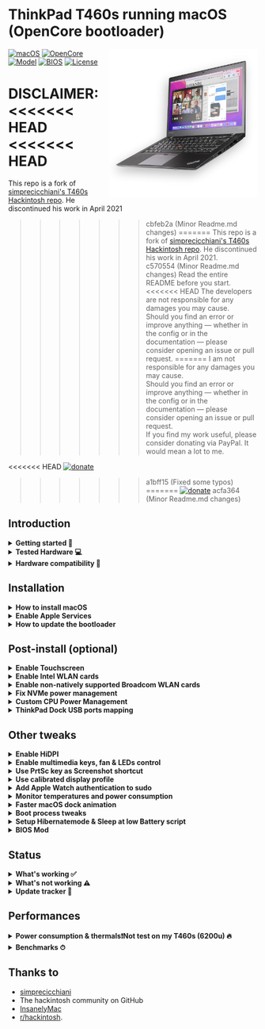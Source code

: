 # ThinkPad T460s running macOS (OpenCore bootloader)

<img align="right" src="/Images/t460s-monterey.png" alt="Lenovo Thinkpad T460s macOS Hackintosh OpenCore" width="300">

[![macOS](https://img.shields.io/badge/macOS-12.3.1-blue)](https://developer.apple.com/documentation/macos-release-notes)
[![OpenCore](https://img.shields.io/badge/OpenCore-0.8.0-green)](https://github.com/acidanthera/OpenCorePkg)
[![Model](https://img.shields.io/badge/Model-20F9*-lightgrey)](https://psref.lenovo.com/Product/ThinkPad_T460s)
[![BIOS](https://img.shields.io/badge/BIOS-1.53-yellow)](https://pcsupport.lenovo.com/us/en/products/laptops-and-netbooks/thinkpad-t-series-laptops/thinkpad-t460s/downloads/driver-list/component?name=BIOS%2FUEFI)
[![License](https://img.shields.io/badge/license-MIT-purple)](/LICENSE)

**DISCLAIMER:**  
<<<<<<< HEAD
<<<<<<< HEAD
=======
This repo is a fork of [simprecicchiani's T460s Hackintosh repo](https://github.com/simprecicchiani/ThinkPad-T460s-macOS-OpenCore). He discontinued his work in April 2021
>>>>>>> cbfeb2a (Minor Readme.md changes)
=======
This repo is a fork of [simprecicchiani's T460s Hackintosh repo](https://github.com/simprecicchiani/ThinkPad-T460s-macOS-OpenCore). He discontinued his work in April 2021.  
>>>>>>> c570554 (Minor Readme.md changes)
Read the entire README before you start.
<<<<<<< HEAD
The developers are not responsible for any damages you may cause.  
Should you find an error or improve anything — whether in the config or in the documentation — please consider opening an issue or pull request.
=======
I am not responsible for any damages you may cause.  
Should you find an error or improve anything — whether in the config or in the documentation — please consider opening an issue or pull request.  
If you find my work useful, please consider donating via PayPal.
It would mean a lot to me.

<<<<<<< HEAD
[![donate](https://img.shields.io/badge/-buy%20me%20a%20coffee-orange)](https://www.paypal.com/donate?business=kirigyuszi%40gmail.com&item_name=The+new+maintainer+of+the+T460s+Hackintosh+repository&currency_code=USD)
>>>>>>> a1bff15 (Fixed some typos)
=======
[![donate](https://img.shields.io/badge/-buy%20me%20a%20coffee-orange)](https://www.paypal.com/donate?hosted_button_id=FJHJQJUNSBLZY)
>>>>>>> acfa364 (Minor Readme.md changes)

## Introduction

<details>  
<summary><strong>Getting started 📖</strong></summary>
</br>

**Meet the bootloader:**

- [Why OpenCore](https://dortania.github.io/OpenCore-Install-Guide/why-oc.html)
- Dortania's [website](https://dortania.github.io)

**Recommended tools:**

- Plist editor [ProperTree](https://github.com/corpnewt/ProperTree)
- Handy-dandy ESP mounting script [MountEFI](https://github.com/corpnewt/MountEFI)
- Update OpenCore and kexts [OCAuxiliaryTools](https://github.com/ic005k/OCAuxiliaryTools)

**Resources**

- [OpenCore](https://github.com/acidanthera/OpenCorePkg)
- [OC-little](https://github.com/daliansky/OC-little)
- [X1 Carbon config](https://github.com/tylernguyen/x1c6-hackintosh) (currently working on X1 Carbon Gen 4 config expect it in a few weeks)
- [T460 config](https://github.com/MSzturc/Lenovo-T460-OpenCore)

</details>

</details>

<details>  
<summary><strong>Tested Hardware 💻</strong></summary>
</br>

<<<<<<< HEAD
| Model              | Thinkpad T460s 20F90002\*\*                                                                               |
| :----------------- | :-------------------------------------------------------------------------------------------------------- |
| Processor          | Core i5-6200U (2C, 2.4 / 3.0GHz, 3MB)                                                                     |
| Graphics           | Integrated Intel HD Graphics 520                                                                          |
| Memory             | 4GB Soldered + 8GB DIMM 2133MHz DDR4, dual-channel                                                        |
| Display            | 14" Full HD (1920x1080) IPS, Touch (read [Post-install>Enable Touchscreen](https://github.com/simprecicchiani/ThinkPad-T460s-macOS-OpenCore#post-install-optional))    |
| Storage            | Western Digital Black SN550 500GB NVMe SSD                                                                |
| Ethernet           | Intel Ethernet Connection I219-LM (Jacksonville)                                                          |
| WLAN + Bluetooth   | 11ac+BT, Intel® Dual Band Wireless-AC 8260, 2x2 card                                                      |
| Camera             | HD720p resolution, low light sensitive, fixed focus                                                       |
| Audio support      | HD Audio, Realtek ALC3245 codec, stereo speakers 1Wx2, dual array microphone, combo audio/microphone jack |
| Keyboard           | 6-row, spill-resistant, multimedia Fn keys, LED backlight                                                 |
| Battery            | Front Li-Polymer 3-cell (23Wh) and rear Li-Ion 3-cell (26Wh), both Integrated                             |
=======
| Model            | Thinkpad T460s 20FAS2SV00                                                                                 |
| :--------------- | :-------------------------------------------------------------------------------------------------------- |
| Processor        | Core i7-6600U (2C, 2.6 / 3.4GHz, 4MB) vPro                                                                |
| Graphics         | Integrated Intel HD Graphics 520                                                                          |
| Memory           | 4GB Soldered + 8GB DIMM 2133MHz DDR4, dual-channel                                                        |
| Display          | 14" Full HD (1920x1080) IPS, non-touch                                                                    |
| Storage          | Samsung Evo 970 PRO 500GB NVMe SSD                                                                        |
| Ethernet         | Intel Ethernet Connection I219-LM (Jacksonville)                                                          |
| WLAN + Bluetooth | 11ac+BT, [Broadcom BCM94360CS2](/Guides/Replace-WLAN.md), 2x2 card                                        |
| Camera           | HD720p resolution, low light sensitive, fixed focus                                                       |
| Audio support    | HD Audio, Realtek ALC3245 codec, stereo speakers 1Wx2, dual array microphone, combo audio/microphone jack |
| Keyboard         | 6-row, spill-resistant, multimedia Fn keys, LED backlight                                                 |
| Battery          | Front Li-Polymer 3-cell (23Wh) and rear Li-Ion 3-cell (26Wh), both Integrated                             |
>>>>>>> 48ff589 (Changed Model Number in Readme.md)

</details>

<details>  
<summary><strong>Hardware compatibility 🧰</strong></summary>
</br>

This EFI will suit any T460s regardless of CPU model<sup>[1](#CPU)</sup>, amount of RAM, display resolution<sup>[2](#Res)</sup> and internal storage<sup>[3](#NVMe)</sup>.

<a name="CPU">1</a>. Optional custom CPU Power Management guide.  
<a name="Res">2</a>. 1440p displays should change `NVRAM -> Add -> 7C436110-AB2A-4BBB-A880-FE41995C9F82 -> UIScale`:`2` to get proper scaling while booting.  
<a name="NVMe">3</a>. Follow NVMe fix guide below for NVMe drives.

This bootloader configuration will probably suit other 6th generation Thinkpads, but there could be some defacts (i. e. not working usb ports, can't connect any displays.. etc.). If you own a model other then a T460s check out these repositories:
| Maintainer | Model | Bootloader |
| :------------ | ----------: | ---------: |
| MSzturc | [T460](https://github.com/MSzturc/Lenovo-T460-OpenCore) | Opencore |
| duszmox | [X1 Carbon Gen 4](https://github.com/duszmox/ThinkPad-X1C4-macOS-OpenCore) | Opencore |
| Tluck | [T560/T460](https://github.com/tluck/Lenovo-T460-Clover) | Clover |

</details>

## Installation

<details>  
<summary><strong>How to install macOS</strong></summary>
</br>

1. [Create an installation media](https://dortania.github.io/OpenCore-Install-Guide/installer-guide/#making-the-installer)
1. Download the [latest EFI folder](https://github.com/duszmox/ThinkPad-T460s-macOS-OpenCore/releases) and copy it into the ESP partiton
1. Change your BIOS settings according to the table below
1. Boot from the USB installer (press `F12` to choose boot volume) and [start the installation process](https://dortania.github.io/OpenCore-Install-Guide/installation/installation-process.html#booting-the-opencore-usb)

| Menu     |                   |                                 | Setting     |
| -------- | ----------------- | ------------------------------- | ----------- |
| Config   | USB               | UEFI BIOS Support               | `Enable`    |
|          | Power             | Intel SpeedStep Technology      | `Enable`    |
|          |                   | CPU Power Management            | `Enable`    |
|          | CPU               | Hyper-Threading Technology      | `Enable`    |
| Security | Security Chip     |                                 | `Disable`   |
|          | Memory Protection | Execution Prevention            | `Enable`    |
|          | Virtualization    | Intel Virtualization Technology | `Enable`    |
|          |                   | Intel VT-d Feature              | `Enable`    |
|          | Anti-Theft        | Computrace                      | `Disable`   |
|          | Secure Boot       |                                 | `Disable`   |
|          | Intel SGX         |                                 | `Disable`   |
|          | Device Guard      |                                 | `Disable`   |
| Startup  | UEFI/Legacy Boot  |                                 | `UEFI Only` |
|          | CSM Support       |                                 | `No`        |
|          | Boot Mode         |                                 | `Quick`     |

</details>

<details>  
<summary><strong>Enable Apple Services</strong></summary>
</br>

1. Run the following script in Terminal

```bash
git clone https://github.com/corpnewt/GenSMBIOS && cd GenSMBIOS && chmod +x GenSMBIOS.command && ./GenSMBIOS.command
```

2. Type `3` to Generate SMBIOS, then press ENTER
3. Type `MacbookPro16,3 5`, then press ENTER. Leave this Terminal window open.
4. Open `/EFI/OC/Config.plist` with any editor and navigate to `PlatformInfo -> Generic`
5. Add the script's last result to `MLB, SystemSerialNumber and SystemUUID`

```diff
<key>PlatformInfo</key>
<dict>
   <key>Generic</key>
   <array>
      </dict>
         <key>AdviseWindows</key>
         <false/>
         <key>SystemMemoryStatus</key>
         <string>Auto</string>
         <key>MLB</key>
+        <string>M0000000000000001</string>
         <key>ProcessorType</key>
         <integer>0</integer>
         <key>ROM</key>
         <data>ESIzRFVm</data>
         <key>SpoofVendor</key>
         <true/>
         <key>SystemProductName</key>
         <string>MacBookPro16,3</string>
         <key>SystemSerialNumber</key>
+        <string>W00000000001</string>
         <key>SystemUUID</key>
+        <string>00000000-0000-0000-0000-000000000000</string>
      </dict>
   </array>
</dict>
```

6. Save and reboot the system

</details>

<details>  
<summary><strong>How to update the bootloader</strong></summary>
</br>

1. Download the [latest release](https://github.com/duszmox/ThinkPad-T460s-macOS-OpenCore/releases)
1. Copy and Paste your `PlatfromInfo`
1. Enable optional kexts if needed (NVMEFix, AirportItlwm, etc.)
1. Test the new bootloader with an USB stick (Set `BootProtect: None` whenever booting with external drives)
1. Customize boot preferences (skip picker, disable verbose, etc.)
1. Mount your ESP partition
1. Backup your old EFI folder and replace it with the new one

</details>

## Post-install (optional)


<details>  
<summary><strong>Enable Touchscreen</strong></summary>
</br>

1. Open `/EFI/OC/Config.plist` with any editor
1. Add the content of [#touchscreen.plist](EFI/OC/%23touchscreen.plist)
1. Save and reboot the system

P.S. Tested on bigsur, working with gestures
https://youtu.be/-F0JAVIG92M
</details>



<details>  
<summary><strong>Enable Intel WLAN cards</strong></summary>
</br>

1. Open `/EFI/OC/Config.plist` with any editor
1. Add the content of [#intel-wlan.plist](/EFI/OC/%23intel-wlan.plist) according to your macOS version
1. Save and reboot the system

**Note:** The drivers provided in this repo are for Monterey only; if you're running a different version of macOS please use the corresponding [AirportItlwm.kext](https://github.com/OpenIntelWireless/itlwm/releases).
- If you have bluetooth problem please reference to the [IntelBluetoothFirmware](https://openintelwireless.github.io/IntelBluetoothFirmware/FAQ.html#what-does-this-kext-do)

Optional: [Remove unnecessary firmware files from OpenIntelWireless drivers](/Guides/Clean-OpenIntelWireless.md).

</details>

<details>
<summary><strong>Enable non-natively supported Broadcom WLAN cards</strong></summary>
</br>

1. Download [AirportBrcmFixup](https://github.com/acidanthera/AirportBrcmFixup/releases) and
   [BrcmPatchRAM](https://github.com/acidanthera/BrcmPatchRAM/releases).
1. Copy AirportBrcmFixup.kext, BrcmBluetoothInjector.kext, BrcmFirmwareData.kext and BrcmPatchRAM3.kext to `/EFI/OC/Kexts`
1. Open `/EFI/OC/Config.plist` with any editor
1. Add the content of [#broadcom-wlan.plist](/EFI/OC/%23broadcom-wlan.plist)

1. Save and reboot the system
- If you have bluetooth problem please reference to the [AirportBrcmFixup](https://github.com/acidanthera/AirportBrcmFixup)

</details>

<details>  
<summary><strong>Fix NVMe power management</strong></summary>
</br>

1. Open `/EFI/OC/Config.plist` with any editor
1. Add the content of [#nvme-fix.plist](/EFI/OC/%23nvme-fix.plist)
1. Save and reboot the system

</details>

<details>  
<summary><strong>Custom CPU Power Management</strong></summary>
</br>

1. Run the following script in Terminal

```bash
git clone https://github.com/corpnewt/CPUFriendFriend; cd CPUFriendFriend; chmod +x ./CPUFriendFriend.command; ./CPUFriendFriend.command
```

1. When asked, select preferred values
1. From the pop-up window, copy `ssdt_data.aml` into `/EFI/OC/ACPI/` folder (rename it if you'd like)
1. Open `/EFI/OC/Config.plist` with any editor
1. Add the content of [#cpu-pm.plist](/EFI/OC/%23cpu-pm.plist) (make sure SSDT-PLUG.aml is disabled and match your new SSDT filename)
1. Save and reboot the system

</details>

<details>  
<summary><strong>ThinkPad Dock USB ports mapping</strong></summary>
</br>

I've never had one so there's a chance something might not be working. [USB mapping guide](https://dortania.github.io/OpenCore-Post-Install/usb/).

</details>

## Other tweaks

<details>  
<summary><strong>Enable HiDPI</strong></summary>
</br>

1. [Disable SIP](https://dortania.github.io/OpenCore-Install-Guide/troubleshooting/troubleshooting.html#disabling-sip)
1. Run the following script in Terminal
   ```bash
   bash -c "$(curl -fsSL https://raw.githubusercontent.com/xzhih/one-key-hidpi/master/hidpi.sh)"
   ```
1. Follow the instructions, then reboot
1. Re-enable SIP (if desired)

[Alternative method](https://github.com/bbhardin/A-Guide-to-MacOS-Scaled-Resolutions)

</details>

<details>  
<summary><strong>Enable multimedia keys, fan & LEDs control </strong></summary>
</br>

1. Download and install [YogaSMC-App-Release.dmg](https://github.com/zhen-zen/YogaSMC/releases) (both the pref-panel and app itself)
1. Open the app
1. Check the `launch on login` option

</details>

<details>  
<summary><strong>Use PrtSc key as Screenshot shortcut</strong></summary>
</br>

Super useful shortcut that I wish I had it on my previous MBP. Default is `⌘⇧5`.

1. Open SystemPreferences.app
1. Go under `Keyboard > Shortcuts > Screenshots`
1. Click on `Screenshot and recording options` field
1. Press `PrtSc` on your keyboard (it should came out as `F13`)

</details>

<details>  
<summary><strong>Use calibrated display profile</strong></summary>
</br>

NotebookCheck's calibrated profiles. Not all panel are the same, final result may vary.

1. Run one of the following script in Terminal
   - for 1440p displays
     ```bash
     cd ~/Library/ColorSync/Profiles; wget https://github.com/simprecicchiani/ThinkPad-T460s-macOS-OpenCore/raw/master/Files/DisplayColorProfiles/T460s_WQHD_VVX14T058J02.icm
     ```
   - for 1080p displays
     ```bash
     cd ~/Library/ColorSync/Profiles; wget https://github.com/simprecicchiani/ThinkPad-T460s-macOS-OpenCore/raw/master/Files/DisplayColorProfiles/T460s_FHD_N140HCE_EAA.icm
     ```
2. Go under `SystemPreferences > Displays > Colour`
3. Select the profile

<img src="/Images/display-profile.png" alt="Lenovo Thinkpad T460s macOS Hackintosh OpenCore" height="300">

</details>

<details>
<summary><strong>Add Apple Watch authentication to sudo</strong></summary>
</br>

If you have an Apple Watch and you already [replaced the build in WiFi card](/Guides/Replace-WLAN.md), you could enable authenticating as sudo with you Apple Watch using [pam-watch](https://github.com/biscuitehh/pam-watchid).

1. Download the latest [ZIP file](https://github.com/biscuitehh/pam-watchid/archive/main.zip)
2. Unzip, which by default creates a folder called pam-watchid-main.
3. Open Terminal and install it:

   - `$ cd ~/Downloads/pam-watchid-main`
   - `$ sudo make install`

4. Regsiter the new PAM module for sudo:

   - Edit /etc/pam.d/sudo
   - Add a new line under line 1 (which is a comment) containing:
     ```bash
     auth sufficient pam_watchid.so
     ```

That’s it. Now, whenever you use sudo, you have the option of using your Watch to authenticate.
<img src="/Images/AW-sudo.png" alt="Apple Watch authenticating with sudo" height="300">

   </details>

<details>  
<summary><strong>Monitor temperatures and power consumption</strong></summary>
</br>

1. Download and install [HWMonitor](https://github.com/kzlekk/HWSensors/releases)
1. Check `launch on login` (optional)

</details>

<details>  
<summary><strong>Faster macOS dock animation</strong></summary>
</br>

This enables auto-hide and speeds up the animation

1. Run the following script in Terminal
   ```bash
   defaults write com.apple.dock autohide-delay -float 0; defaults write com.apple.dock autohide-time-modifier -float 0.5; killall Dock
   ```
   </details>

<details>  
<summary><strong>Boot process tweaks</strong></summary>
</br>

| Menu |       |            | Setting    | What does it do?     |
| :--- | :---- | :--------- | :--------- | :------------------- |
| Misc | Boot  | ShowPicker | `False`    | Skip bootloader page |
| UEFI | Audio | PlayChime  | `Disabled` | Always silent boot   |

</details>
<details>  
<summary><strong>Setup Hibernatemode & Sleep at low Battery script</strong></summary>
</br>
<a href="https://www.tonymacx86.com/threads/release-sleeponlowbattery-solb.264785">Script that performs auto sleep/hibernate at low battery</a>
<br><br>
1.Open terminal
<br>
2.Enter commands below one by one
<br>
Settings for AC:

```
sudo pmset -c standby 1
sudo pmset -c hibernatemode 0
```

Setting for battery:

```
sudo pmset -b standby 1
sudo pmset -b standbydelayhigh 900
sudo pmset -b standbydelaylow 60
sudo pmset -b hibernatemode 25
sudo pmset -b highstandbythreshold 70
```

Settings for all:

```
sudo pmset -a acwake 0
sudo pmset -a lidwake 1
sudo pmset -a powernap 0
```

To restore default system settings run `pmset restoredefaults` command

<details>  
<summary><strong>Commands description</strong></summary>
   
`acwake` - wake the machine when power source (AC/battery) is changed (value = 0/1)

`lidwake` - wake the machine when the laptop lid (or clamshell) is opened (value = 0/1)

`powernap` - enable/disable Power Nap on supported machines (value = 0/1)

`standbydelayhigh` and `standbydelaylow` specify the delay, in seconds,
before writing the hibernation image to disk and powering off memory for Standby.
standbydelayhigh is used when the remaining battery capacity is above `highstandbythreshold`(has a default value of 50 percent),
and standbydelaylow is used when the remaining battery capacity is below highstandbythreshold.

hibernatemode supports values of 0, 3, or 25.

To disable hibernation, set hibernatemode to 0.

`hibernatemode` = 0 by default on desktops. The system will not back memory up to persistent storage. The system must wake from the contents of memory; the system will lose context on power loss.

`hibernatemode` = 3 by default on portables. The system will store a copy of memory to persistent storage (the disk), and will power memory during sleep. The system will wake from memory, unless a power loss forces it to restore from hibernate image.

`hibernatemode` = 25 is only settable via pmset. The system will store a copy of memory to persistent storage (the disk), and will remove power to memory. The system will restore from disk image. If you want "hibernation" - slower sleeps, slower wakes, and better battery life, you should use this setting.<br><br>
[pmset Descriptions Source](https://www.dssw.co.uk/reference/pmset.html)

</details> <br><br>
</details>
<details>  
<summary><strong>BIOS Mod</strong></summary>
</br>

I know it can be scary at first but with the right amount of carefulness anyone can do it.  
Is it worth the effort and risk? I don't think so. I enjoyed it? 100%.  
A [brief guide referencing other guides](/Guides/Bios-Mod.md).

</details>

## Status

<details>  
<summary><strong>What's working ✅</strong></summary>
</br>
 
- [x] CPU Power Management `~1W on IDLE`
- [x] Intel HD 520 Graphics `incuding graphics acceleration`
- [x] USB ports
- [x] Internal camera `working fine on FaceTime, Skype, Zoom and others`
- [x] Sleep / Hibernatemode `25 or 3` / Wake / Shutdown / Reboot
- [x] Intel Gigabit Ethernet
- [x] Wifi, Bluetooth, Airdrop, Handoff, Continuity, Sidecar wireless `some functionalities may be buggy or broken on Intel WLAN cards`
- [x] iMessage, FaceTime, App Store, iTunes Store `Please generate your own SMBIOS`
- [x] Speakers and headphones combo jack 
- [x] Batteries
- [x] Keyboard map and hotkeys with [YogaSMC](https://github.com/zhen-zen/YogaSMC)
- [x] Touchscreen
- [x] [Trackpad, Trackpoint and physical buttons](/Images/VoodooRMI-T460s-trackpad-gestures.gif) `all macOS gestures working thanks to VoodooRMI`
- [x] SIP and FileVault 2 can be turned on
- [x] HDMI `with digital audio passthrough`
- [x] SD Card Reader `slow r/w speed but works`

</details>

<details>  
<summary><strong>What's not working ⚠️</strong></summary>
</br>

<<<<<<< HEAD
=======
- [ ] Some kexts crash in standby mode, please disable it with `sudo pmset -a standby 0`
>>>>>>> 7626b27 (Minor Readme.md changes)
- [ ] Some users reported Mini DisplayPort is broken for them with latest updates, but it's working for me just fine
- [ ] Safari DRM `Use Chromium engine to watch Apple TV+, Amazon Prime Video, Netflix and others`
- [ ] WWAN (needs to be implemented)
- [ ] Fingerprint Reader
- [ ] Bluetooth (You can enable blutooth in the config.plist but it will cause the "volume hash mismatch" problem .Waiting for the solution.

</details>

<details>  
<summary><strong>Update tracker 🔄</strong></summary>
</br>

<<<<<<< HEAD
| [EFI Release](https://github.com/simprecicchiani/ThinkPad-T460s-macOS-OpenCore/releases)       | 0.8.0  |
|------------------------------------------------------------------------------------------------|--------|
| [MacOS](https://www.apple.com/macos/)                                                          | 12.3.1 |
| [OpenCore](https://github.com/acidanthera/OpenCorePkg/releases)                                | 0.8.0  |
| [Lilu](https://github.com/acidanthera/Lilu/releases)                                           | 1.6.0  |
| [VirtualSMC](https://github.com/acidanthera/VirtualSMC/releases)                               | 1.2.9  |
| [YogaSMC](https://github.com/zhen-zen/YogaSMC/releases)                                        | 1.5.1  |
| [WhateverGreen](https://github.com/acidanthera/WhateverGreen/releases)                         | 1.5.8  |
| [AppleALC](https://github.com/acidanthera/AppleALC/releases)                                   | 1.7.1  |
| [VoodooPS2Controller](https://github.com/acidanthera/VoodooPS2/releases)                       | 2.2.8  |
| [VoodooRMI](https://github.com/VoodooSMBus/VoodooRMI/releases)                                 | 1.3.4  |
| [VoodooI2C/VoodooI2CHID](https://github.com/VoodooI2C/VoodooI2C/releases)                      | 2.6.5  |
| [IntelMausi](https://github.com/acidanthera/IntelMausi/releases)                               | 1.0.7  |
| [HibernationFixup](https://github.com/acidanthera/HibernationFixup/releases)                   | 1.4.5  |
| [CPUFriend](https://github.com/acidanthera/CPUFriend/releases)                                 | 1.2.5  |
| [NVMeFix](https://github.com/acidanthera/NVMeFix/releases)                                     | 1.0.9  |
=======
| [EFI Release](https://github.com/duszmox/ThinkPad-T460s-macOS-OpenCore/releases)               | 0.6.8  |
| :--------------------------------------------------------------------------------------------- | :----- |
| [MacOS](https://www.apple.com/macos/)                                                          | 11.2.3 |
| [OpenCore](https://github.com/acidanthera/OpenCorePkg/releases)                                | 0.6.8  |
| [Lilu](https://github.com/acidanthera/Lilu/releases)                                           | 1.5.2  |
| [VirtualSMC](https://github.com/acidanthera/VirtualSMC/releases)                               | 1.2.2  |
| [YogaSMC](https://github.com/zhen-zen/YogaSMC/releases)                                        | 1.4.3  |
| [WhateverGreen](https://github.com/acidanthera/WhateverGreen/releases)                         | 1.4.9  |
| [AppleALC](https://github.com/acidanthera/AppleALC/releases)                                   | 1.5.9  |
| [VoodooPS2Controller](https://github.com/acidanthera/VoodooPS2/releases)                       | 2.2.2  |
| [VoodooRMI](https://github.com/VoodooSMBus/VoodooRMI/releases)                                 | 1.3.2  |
| [IntelMausi](https://github.com/acidanthera/IntelMausi/releases)                               | 1.0.5  |
| [HibernationFixup](https://github.com/acidanthera/HibernationFixup/releases)                   | 1.4.0  |
| [CPUFriend](https://github.com/acidanthera/CPUFriend/releases)                                 | 1.2.3  |
<<<<<<< HEAD
| [NVMeFix](https://github.com/acidanthera/NVMeFix/releases)                                     | 1.0.4  |
>>>>>>> e52be05 (Minor Readme.md changes)
=======
| [NVMeFix](https://github.com/acidanthera/NVMeFix/releases)                                     | 1.0.6  |
>>>>>>> a74c057 (NVMeFix version fix)
| [RTCMemoryFixup](https://github.com/acidanthera/RTCMemoryFixup/releases)                       | 1.0.7  |
| [AirportItlwm](https://github.com/OpenIntelWireless/itlwm/releases)                            | 2.2.0  |
| [IntelBluetoothFirmware](https://github.com/OpenIntelWireless/IntelBluetoothFirmware/releases) | 2.1.0  |
| [BlueToolFixup](https://github.com/acidanthera/BrcmPatchRAM/releases)                          | 2.6.1  |
| [AppleBacklightSmoother](https://github.com/hieplpvip/AppleBacklightSmoother/releases)         | 1.0.2  |
| [BrightnessKeys](https://github.com/acidanthera/BrightnessKeys/releases)                       | 1.0.2  |
| [RealtekCardReader](https://github.com/0xFireWolf/RealtekCardReader/releases)                  | 0.9.6  |
| [RealtekCardReaderFriend](https://github.com/0xFireWolf/RealtekCardReaderFriend/releases)      | 1.0.2  |

</details>

## Performances

<details>  
<summary><strong>Power consumption & thermals❗Not test on my T460s (6200u) 🔥</strong></summary>
</br>

| Idle State                | Max Frequency                 | 2 Thread Frequency            | All Thread Frequency          | GPU Max Frequency             |
| ------------------------- | ----------------------------- | ----------------------------- | ----------------------------- | ----------------------------- |
| ![](/Images/ipg-idle.png) | ![](/Images/ipg-max-freq.png) | ![](/Images/ipg-two-freq.png) | ![](/Images/ipg-all-freq.png) | ![](/Images/ipg-gpu-freq.png) |

</details>

<details>  
<summary><strong>Benchmarks ⏱</strong></summary>
</br>

| CPU            | Single-Core | Multi-Core |
| :------------- | ----------: | ---------: |
| Geekbench 5    |         730 |       1611 |
| **GPU**        |  **OpenCL** |  **Metal** |
| Geekbench 5    |        4097 |       4179 |

<small>macOS 12.3.1, EFI release 0.8.0, CPU:6200u</small>

</details>

## Thanks to
- [simprecicchiani](https://github.com/simprecicchiani)
- The hackintosh community on GitHub
- [InsanelyMac](https://www.insanelymac.com/forum/)
- [r/hackintosh](https://www.reddit.com/r/hackintosh/).
